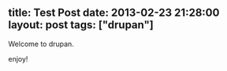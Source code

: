 title: Test Post
date: 2013-02-23 21:28:00
layout: post
tags: ["drupan"]
---
Welcome to drupan.
<!--MORE-->

enjoy!
